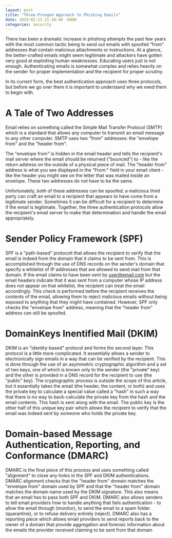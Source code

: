 ```yaml
---
layout: post
title: "Three-Pronged Approach to Phishing Emails"
date: 2019-02-23 21:30:40 -0400
categories: security
---
```


There has been a dramatic increase in phishing attempts the past few years with the most common tactic being to send out emails with spoofed “from” addresses that contain malicious attachments or instructions. At a glance, the better-crafted emails might seem legitimate and attackers have gotten very good at exploiting human weaknesses. Educating users just is not enough. Authenticating emails is somewhat complex and relies heavily on the sender for proper implementation and the recipient for proper scrutiny.

In its current form, the best authentication approach uses three protocols, but before we go over them it is important to understand why we need them to begin with.

# A Tale of Two Addresses
Email relies on something called the Simple Mail Transfer Protocol (SMTP) which is a standard that allows any computer to transmit an email message to any other computer. SMTP uses two "from" addresses: the "envelope from" and the "header from".

The "envelope from" is hidden in the email header and tells the recipient's mail server where the email should be returned ("bounced") to - like the return address on the outside of a physical piece of mail. The "header from" address is what you see displayed in the "From:" field in your email client - like the header you might see on the letter that was mailed inside an envelope. These two addresses do not have to be the same.

Unfortunately, both of these addresses can be spoofed; a malicious third party can craft an email to a recipient that appears to have come from a legitimate sender. Sometimes it can be difficult for a recipient to determine if the email is legitimate. Together, the three authentication protocols allow the recipient's email server to make that determination and handle the email appropriately.

# Sender Policy Framework (SPF)
SPF is a "path-based" protocolt that allows the recipient to verify that the email is indeed from the domain that it claims to be sent from. This is accomplished through the use of DNS records on the sender's domain that specify a whitelist of IP addresses that are allowed to send mail from that domain. If the email claims to have been sent by user@email.com but the email headers indicate that it was sent from a computer whose IP address does not appear on that whitelist, the recipient can treat the email accordingly. This check is performed before the recipient receives the contents of the email, allowing them to reject malicious emails without being exposed to anything that they might have contained. However, SPF only checks the "envelope from" address, meaning that the "header from" address can still be spoofed.

# DomainKeys Inentified Mail (DKIM)
DKIM is an "identity-based" protocol and forms the second layer. This protocol is a little more complicated. It essentially allows a sender to electronically sign emails in a way that can be verified by the recipient. This is done through the use of an asymmetric cryptographic algorithm and a set of two keys, one of which is known only to the sender (the "private" key) and the other is provided in a DNS record for the recipient to use (the "public" key). The cryptographic process is outside the scope of this article, but it essentially takes the email (the header, the content, or both) and uses the private key to calculate a special value called a "hash" in such a way that there is no way to back-calculate the private key from the hash and the email contents. This hash is sent along with the email. The public key is the other half of this unique key pair which allows the recipient to verify that the email was indeed sent by someone who holds the private key.

# Domain-based Message Authentication, Reporting, and Conformance (DMARC)
DMARC is the final piece of this process and uses something called "alignment" to close any holes in the SPF and DKIM authentications. DMARC alignment checks that the "header from" domain matches the "envelope from" domain used by SPF and that the "header from" domain matches the domain name used by the DKIM signature. This also means that an email has to pass both SPF and DKIM. DMARC also allows senders to tell email providers how to handle anything that fails authentication - to allow the email through (monitor), to send the email to a spam folder (quarantine), or to refuse delivery entirely (reject). DMARC also has a reporting piece which allows email providers to send reports back to the owner of a domain that provide aggregation and forensic information about the emails the provider received claiming to be sent from that domain